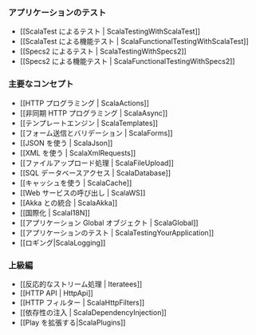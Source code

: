<!--- Copyright (C) 2009-2013 Typesafe Inc. <http://www.typesafe.com> -->
<!--
### Testing your application
-->
### アプリケーションのテスト

<!--
- [[Testing with ScalaTest | ScalaTestingWithScalaTest]]
- [[Writing functional tests with ScalaTest | ScalaFunctionalTestingWithScalaTest]]
- [[Testing with specs2 | ScalaTestingWithSpecs2]]
- [[Writing functional tests with specs2 | ScalaFunctionalTestingWithSpecs2]]
-->
- [[ScalaTest によるテスト | ScalaTestingWithScalaTest]]
- [[ScalaTest による機能テスト | ScalaFunctionalTestingWithScalaTest]]
- [[Specs2 によるテスト | ScalaTestingWithSpecs2]]
- [[Specs2 による機能テスト | ScalaFunctionalTestingWithSpecs2]]
    
<!--
### Main concepts
-->
### 主要なコンセプト

<!--
- [[HTTP programming | ScalaActions]]
- [[Asynchronous HTTP programming | ScalaAsync]]
- [[The template engine | ScalaTemplates]]
- [[HTTP form submission and validation | ScalaForms]]
- [[Working with JSON | ScalaJson]]
- [[Working with XML | ScalaXmlRequests]]
- [[Handling file upload | ScalaFileUpload]]
- [[Accessing an SQL database | ScalaDatabase]]
- [[Using the Cache | ScalaCache]]
- [[Calling WebServices | ScalaWS]]
- [[Integrating with Akka | ScalaAkka]]
- [[Internationalization | ScalaI18N]]
- [[The application Global object | ScalaGlobal]]
- [[Testing your application | ScalaTestingYourApplication]]
- [[Logging|ScalaLogging]]
-->
- [[HTTP プログラミング | ScalaActions]]
- [[非同期 HTTP プログラミング | ScalaAsync]]
- [[テンプレートエンジン | ScalaTemplates]]
- [[フォーム送信とバリデーション | ScalaForms]]
- [[JSON を使う | ScalaJson]]
- [[XML を使う | ScalaXmlRequests]]
- [[ファイルアップロード処理 | ScalaFileUpload]]
- [[SQL データベースアクセス | ScalaDatabase]]
- [[キャッシュを使う | ScalaCache]]
- [[Web サービスの呼び出し | ScalaWS]]
- [[Akka との統合 | ScalaAkka]]
- [[国際化 | ScalaI18N]]
- [[アプリケーション Global オブジェクト | ScalaGlobal]]
- [[アプリケーションのテスト | ScalaTestingYourApplication]]
- [[ロギング|ScalaLogging]]
    
<!--
### Advanced topics
-->
### 上級編

<!--
- [[Handling data streams reactively | Iteratees]]
- [[HTTP API | HttpApi]]
- [[HTTP Filters | ScalaHttpFilters]]
- [[Dependency Injection | ScalaDependencyInjection]]
- [[Extending Play|ScalaPlugins]]
-->
- [[反応的なストリーム処理 | Iteratees]]
- [[HTTP API | HttpApi]]
- [[HTTP フィルター | ScalaHttpFilters]]
- [[依存性の注入 | ScalaDependencyInjection]]
- [[Play を拡張する|ScalaPlugins]]
